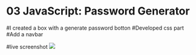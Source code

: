# 03 JavaScript: Password Generator

#I created a box with a generate password botton
#Developed css part
#Add a navbar 

#live screenshot
![]("DDAD60C6-CEA8-4AA0-8DE4-094D1B8527B2.jpeg")

